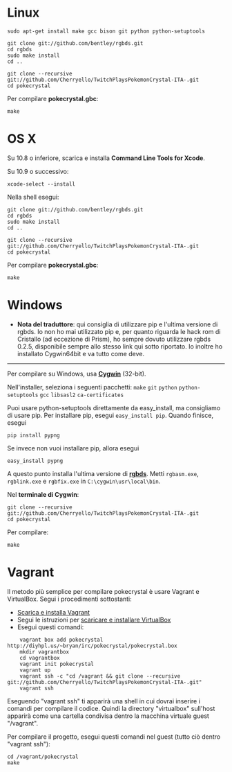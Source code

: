 # Linux

	sudo apt-get install make gcc bison git python python-setuptools

	git clone git://github.com/bentley/rgbds.git
	cd rgbds
	sudo make install
	cd ..

	git clone --recursive git://github.com/Cherryello/TwitchPlaysPokemonCrystal-ITA-.git
	cd pokecrystal

Per compilare **pokecrystal.gbc**:

	make


# OS X

Su 10.8 o inferiore, scarica e installa **Command Line Tools for Xcode**.

Su 10.9 o successivo:

	xcode-select --install

Nella shell esegui:

	git clone git://github.com/bentley/rgbds.git
	cd rgbds
	sudo make install
	cd ..

	git clone --recursive git://github.com/Cherryello/TwitchPlaysPokemonCrystal-ITA-.git
	cd pokecrystal

Per compilare **pokecrystal.gbc**:

	make


# Windows

* **Nota del traduttore**: qui consiglia di utilizzare pip e l'ultima versione di rgbds. Io non ho mai utilizzato pip e, per quanto riguarda le hack rom di Cristallo (ad eccezione di Prism), ho sempre dovuto utilizzare rgbds 0.2.5, disponibile sempre allo stesso link qui sotto riportato. Io inoltre ho installato Cygwin64bit e va tutto come deve.

----------------------------------

Per compilare su Windows, usa [**Cygwin**](http://cygwin.com/install.html) (32-bit).

Nell'installer, seleziona i seguenti pacchetti: `make` `git` `python` `python-setuptools` `gcc` `libsasl2` `ca-certificates`

Puoi usare python-setuptools direttamente da easy_install, ma consigliamo di usare pip.  Per installare pip, esegui `easy_install pip`.  Quando finisce, esegui

	pip install pypng

Se invece non vuoi installare pip, allora esegui

	easy_install pypng

A questo punto installa l'ultima versione di [**rgbds**](https://github.com/bentley/rgbds/releases/).
Metti `rgbasm.exe`, `rgblink.exe` e `rgbfix.exe` in `C:\cygwin\usr\local\bin`.

Nel **terminale di Cygwin**:

	git clone --recursive git://github.com/Cherryello/TwitchPlaysPokemonCrystal-ITA-.git
	cd pokecrystal

Per compilare:

	make


# Vagrant

Il metodo più semplice per compilare pokecrystal è usare Vagrant e
VirtualBox. Segui i procedimenti sottostanti:

* [Scarica e installa Vagrant](http://www.vagrantup.com/downloads.html)
* Segui le istruzioni per [scaricare e installare VirtualBox](http://docs-v1.vagrantup.com/v1/docs/getting-started/)
* Esegui questi comandi:

```
	vagrant box add pokecrystal http://diyhpl.us/~bryan/irc/pokecrystal/pokecrystal.box
	mkdir vagrantbox
	cd vagrantbox
	vagrant init pokecrystal
	vagrant up
	vagrant ssh -c "cd /vagrant && git clone --recursive git://github.com/Cherryello/TwitchPlaysPokemonCrystal-ITA-.git"
	vagrant ssh
```

Eseguendo "vagrant ssh" ti apparirà una shell in cui dovrai inserire i comandi per compilare
il codice. Quindi la directory "virtualbox" sull'host apparirà come una cartella condivisa
dentro la macchina virtuale guest "/vagrant".

Per compilare il progetto, esegui questi comandi nel guest (tutto ciò dentro "vagrant
ssh"):

	cd /vagrant/pokecrystal
	make
